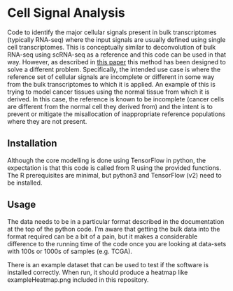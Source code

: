 # Cell Signal Analysis

Code to identify the major cellular signals present in bulk transcriptomes (typically RNA-seq) where the input signals are usually defined using single cell transcriptomes.  This is conceptually similar to deconvolution of bulk RNA-seq using scRNA-seq as a reference and this code can be used in that way.  However, as described in [this paper](https://www.biorxiv.org/content/10.1101/2020.03.19.998815v2) this method has been designed to solve a different problem.  Specifically, the intended use case is where the reference set of cellular signals are incomplete or different in some way from the bulk transcriptomes to which it is applied.  An example of this is trying to model cancer tissues using the normal tissue from which it is derived.  In this case, the reference is known to be incomplete (cancer cells are different from the normal cell they derived from) and the intent is to prevent or mitigate the misallocation of inappropriate reference populations where they are not present.

## Installation

Although the core modelling is done using TensorFlow in python, the expectation is that this code is called from R using the provided functions.  The R prerequisites are minimal, but python3 and TensorFlow (v2) need to be installed.

## Usage

The data needs to be in a particular format described in the documentation at the top of the python code. I’m aware that getting the bulk data into the format required can be a bit of a pain, but it makes a considerable difference to the running time of the code once you are looking at data-sets with 100s or 1000s of samples (e.g. TCGA).

There is an example dataset that can be used to test if the software is installed correctly.  When run, it should produce a heatmap like exampleHeatmap.png included in this repository.
